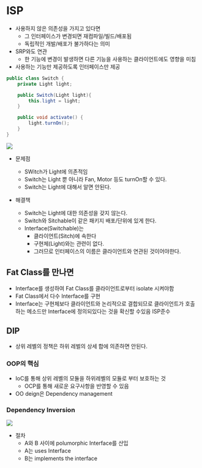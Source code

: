 # ISP


* 사용하지 않은 의존성을 가지고 있다면
	- 그 인터페이스가 변경되면 재컴파일/빌드/배포됨
	- 독립적인 개발/배포가 불가하다는 의미
* SRP와도 연관
	- 한 기능에 변경이 발생하면 다른 기능을 사용하는 클라이언트에도 영향을 미침
* 사용하는 기능만 제공하도록 인터페이스만 제공


```java
public class Switch {
	private Light light;

	public Switch(Light light){
		this.light = light;
	}

	public void activate() {
		light.turnOn();
	}
}
```

![](https://i.imgur.com/qciA9fH.png)

* 문제점
	- SWitch가 Light에 의존적임
	- Switch는 Light 뿐 아니라 Fan, Motor 등도 turnOn할  수 있다.
	- Switch는 Light에 대해서 알면 안된다.

* 해결책
	- Switch는 Light에 대한 의존성을 갖지 않는다.
	- Switch와 Sitchable이 같은 패키지 배포/단위에 있게 한다.
	- Interface(Switchable)는
		- 클라이언트(Sitch)에 속한다
		- 구현체(Light)와는 관련이 없다.
		- 그러므로 인터페이스의 이름은 클라이언트와 연관된 것이어야한다.

## Fat Class를 만나면
* Interface를 생성하여 Fat Class를 클라이언트로부터 isolate 시켜야함
* Fat Class에서 다수 Interface를 구현
* Interface는 구현체보다 클라이언트와 논리적으로 결합되므로 클라이언트가 호출하는 메소드만 Interface에 정의되있다는 것을 확신할 수있음 ISP준수

## DIP
* 상위 레벨의 정책은 하위 레벌의 상세 합에 의존하면 안된다.

### OOP의 핵심

* IoC를 통해 상위 레벨의 모듈을 하위레벨의 모듈로 부터 보호하는 것
	- OCP를 통해 새로운 요구사항을 반영할 수 있음
* OO deign은 Dependency management

### Dependency Inversion

![](https://i.imgur.com/dLqcuKG.png)

* 절차
	- A와 B 사이에 polumorphic Interface를 산입
	- A는 uses Interface
	- B는 implements the interface
